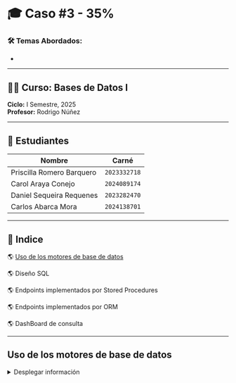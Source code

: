 # 🎓 Caso #3 - 35%

### 🛠️ Temas Abordados:
- 

---

## 👨‍🏫 Curso: Bases de Datos I  
**Ciclo:** I Semestre, 2025  
**Profesor:** Rodrigo Núñez  

---

## 👥 Estudiantes

| Nombre                     | Carné       |
|---------------------------|-------------|
|  Priscilla Romero Barquero | `2023332718` |
|  Carol Araya Conejo       | `2024089174` |
|  Daniel Sequeira Requenes | `2023282470` |
|  Carlos Abarca Mora       | `2024138701` |

---

## 📖 Indice
🌎 [Uso de los motores de base de datos](#uso-de-los-motores-de-base-de-datos)

🌎 Diseño SQL

🌎 Endpoints implementados por Stored Procedures

🌎 Endpoints implementados por ORM

🌎 DashBoard de consulta

---
## Uso de los motores de base de datos
<details>
  <summary>Desplegar información</summary>

  En construcción

</details>
